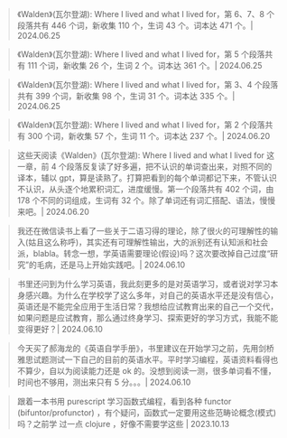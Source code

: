 > 《Walden》(瓦尔登湖): Where I lived and what I lived for，第 6、7、8 个段落共有 446 个词，新收集 110 个，生词 43 个。词本达 471 个。| 2024.06.25

> 《Walden》(瓦尔登湖): Where I lived and what I lived for，第 5 个段落共有 111 个词，新收集 26 个，生词 2 个。词本达 361 个。| 2024.06.25

> 《Walden》(瓦尔登湖): Where I lived and what I lived for，第 3、4 个段落共有 399 个词，新收集 98 个，生词 31 个。词本达 335 个。| 2024.06.25

> 《Walden》(瓦尔登湖): Where I lived and what I lived for，第 2 个段落共有 300 个词，新收集 57 个，生词 11 个。词本达 237 个。| 2024.06.20

> 这些天阅读《Walden》(瓦尔登湖): Where I lived and what I lived for 这一章，前 4 个段落反复读了好多遍，把不认识的单词查出来，对照不同的译本，辅以 gpt，算是读熟了。打算把看到的每个单词都记下来，不管认识不认识，从头逐个地累积词汇，进度缓慢。第一个段落共有 402 个词，由 178 个不同的词组成，生词有 32 个。除了单词还有词汇搭配、语法，慢慢来吧。| 2024.06.20

> 我还在微信读书上看了一些关于二语习得的理论，除了很火的可理解性的输入(姑且这么称呼)，其实还有可理解性输出，大的派别还有认知派和社会派，blabla。转念一想，学英语需要理论(假设)吗？这次要改掉自己过度“研究”的毛病，还是马上开始实践吧。| 2024.06.10

> 书里还问到为什么学习英语，我此刻更多的是对英语学习，或者说对学习本身感兴趣。为什么在学校学了这么多年，对自己的英语水平还是没有信心，英语还是不能完全应用于生活日常？我想给应试教育出来的自己一个交代，如果问题是应试教育，那么通过终身学习、探索更好的学习方式，我能不能变得更好？| 2024.06.10

> 今天买了郝海龙的《英语自学手册》，书里建议在开始学习之前，先用剑桥雅思试题测试一下自己的目前的英语水平。平时学习编程，英语资料看得也不算少，自以为阅读能力还是 ok 的。没想到阅读一测，很多单词看不懂，时间也不够用，测出来只有 5 分。。。| 2024.06.10

> 跟着一本书用 purescript 学习函数式编程，看到各种 functor (bifuntor/profunctor) ，有个疑问，函数式一定要用这些范畴论概念(模式)吗？之前学 过一点 clojure ，好像不需要学这些 | 2023.10.13
